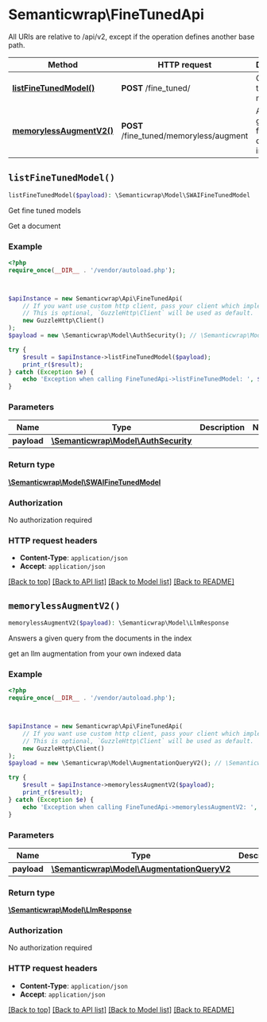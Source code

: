 # Semanticwrap\FineTunedApi

All URIs are relative to /api/v2, except if the operation defines another base path.

| Method | HTTP request | Description |
| ------------- | ------------- | ------------- |
| [**listFineTunedModel()**](FineTunedApi.md#listFineTunedModel) | **POST** /fine_tuned/ | Get fine tuned models |
| [**memorylessAugmentV2()**](FineTunedApi.md#memorylessAugmentV2) | **POST** /fine_tuned/memoryless/augment | Answers a given query from the documents in the index |


## `listFineTunedModel()`

```php
listFineTunedModel($payload): \Semanticwrap\Model\SWAIFineTunedModel
```

Get fine tuned models

Get a document

### Example

```php
<?php
require_once(__DIR__ . '/vendor/autoload.php');



$apiInstance = new Semanticwrap\Api\FineTunedApi(
    // If you want use custom http client, pass your client which implements `GuzzleHttp\ClientInterface`.
    // This is optional, `GuzzleHttp\Client` will be used as default.
    new GuzzleHttp\Client()
);
$payload = new \Semanticwrap\Model\AuthSecurity(); // \Semanticwrap\Model\AuthSecurity

try {
    $result = $apiInstance->listFineTunedModel($payload);
    print_r($result);
} catch (Exception $e) {
    echo 'Exception when calling FineTunedApi->listFineTunedModel: ', $e->getMessage(), PHP_EOL;
}
```

### Parameters

| Name | Type | Description  | Notes |
| ------------- | ------------- | ------------- | ------------- |
| **payload** | [**\Semanticwrap\Model\AuthSecurity**](../Model/AuthSecurity.md)|  | |

### Return type

[**\Semanticwrap\Model\SWAIFineTunedModel**](../Model/SWAIFineTunedModel.md)

### Authorization

No authorization required

### HTTP request headers

- **Content-Type**: `application/json`
- **Accept**: `application/json`

[[Back to top]](#) [[Back to API list]](../../README.md#endpoints)
[[Back to Model list]](../../README.md#models)
[[Back to README]](../../README.md)

## `memorylessAugmentV2()`

```php
memorylessAugmentV2($payload): \Semanticwrap\Model\LlmResponse
```

Answers a given query from the documents in the index

get an llm augmentation from your own indexed data

### Example

```php
<?php
require_once(__DIR__ . '/vendor/autoload.php');



$apiInstance = new Semanticwrap\Api\FineTunedApi(
    // If you want use custom http client, pass your client which implements `GuzzleHttp\ClientInterface`.
    // This is optional, `GuzzleHttp\Client` will be used as default.
    new GuzzleHttp\Client()
);
$payload = new \Semanticwrap\Model\AugmentationQueryV2(); // \Semanticwrap\Model\AugmentationQueryV2

try {
    $result = $apiInstance->memorylessAugmentV2($payload);
    print_r($result);
} catch (Exception $e) {
    echo 'Exception when calling FineTunedApi->memorylessAugmentV2: ', $e->getMessage(), PHP_EOL;
}
```

### Parameters

| Name | Type | Description  | Notes |
| ------------- | ------------- | ------------- | ------------- |
| **payload** | [**\Semanticwrap\Model\AugmentationQueryV2**](../Model/AugmentationQueryV2.md)|  | |

### Return type

[**\Semanticwrap\Model\LlmResponse**](../Model/LlmResponse.md)

### Authorization

No authorization required

### HTTP request headers

- **Content-Type**: `application/json`
- **Accept**: `application/json`

[[Back to top]](#) [[Back to API list]](../../README.md#endpoints)
[[Back to Model list]](../../README.md#models)
[[Back to README]](../../README.md)
